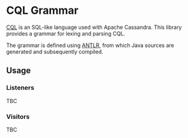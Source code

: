 # CQL Grammar

[CQL](http://cassandra.apache.org/doc/cql3/CQL.html) is an SQL-like language used with Apache Cassandra. This
library provides a grammar for lexing and parsing CQL.

The grammar is defined using [ANTLR](http://www.antlr.org/), from which Java sources are generated and subsequently
compiled.

## Usage

### Listeners

TBC

### Visitors

TBC